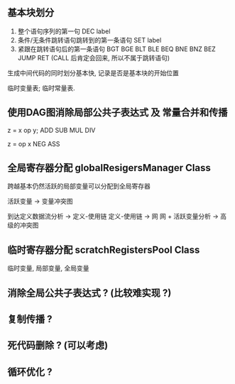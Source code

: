 ## 基本块划分
1. 整个语句序列的第一句 DEC label
2. 条件/无条件跳转语句跳转到的第一条语句 SET label
3. 紧跟在跳转语句后的第一条语句 BGT BGE BLT BLE BEQ BNE BNZ BEZ JUMP RET (CALL 后肯定会回来, 所以不属于跳转语句)

生成中间代码的同时划分基本快, <vector int> 记录是否是基本块的开始位置

临时变量表;
临时常量表.

## 使用DAG图消除局部公共子表达式 及 常量合并和传播
z = x op y;
ADD
SUB
MUL
DIV

z = op x
NEG
ASS

## 全局寄存器分配 globalResigersManager Class
跨越基本仍然活跃的局部变量可以分配到全局寄存器

活跃变量 -> 变量冲突图

到达定义数据流分析 -> 定义-使用链
定义-使用链 -> 网
网 + 活跃变量分析 -> 高级的冲突图

## 临时寄存器分配 scratchRegistersPool Class
临时变量, 局部变量, 全局变量

## 消除全局公共子表达式 ? (比较难实现 ?)

## 复制传播 ?

## 死代码删除 ? (可以考虑)

## 循环优化 ? 